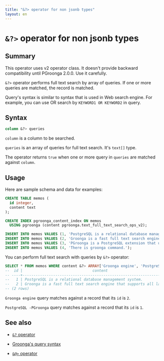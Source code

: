 ```yaml
---
title: "&?> operator for non jsonb types"
layout: en
---
```


# `&?>` operator for non jsonb types

## Summary

This operator uses v2 operator class. It doesn't provide backward compatibility until PGroonga 2.0.0. Use it carefully.

`&?>` operator performs full text search by array of queries. If one or more queries are matched, the record is matched.

Query's syntax is similar to syntax that is used in Web search engine. For example, you can use OR search by `KEYWORD1 OR KEYWORD2` in query.

## Syntax

```sql
column &?> queries
```

`column` is a column to be searched.

`queries` is an array of queries for full text search. It's `text[]` type.

The operator returns `true` when one or more query in `queries` are matched against `column`.

## Usage

Here are sample schema and data for examples:

```sql
CREATE TABLE memos (
  id integer,
  content text
);

CREATE INDEX pgroonga_content_index ON memos
  USING pgroonga (content pgroonga.text_full_text_search_ops_v2);
```

```sql
INSERT INTO memos VALUES (1, 'PostgreSQL is a relational database management system.');
INSERT INTO memos VALUES (2, 'Groonga is a fast full text search engine that supports all languages.');
INSERT INTO memos VALUES (3, 'PGroonga is a PostgreSQL extension that uses Groonga as index.');
INSERT INTO memos VALUES (4, 'There is groonga command.');
```

You can perform full text search with queries by `&?>` operator:

```sql
SELECT * FROM memos WHERE content &?> ARRAY['Groonga engine', 'PostgreSQL -PGroonga'];
--  id |                                content                                 
-- ----+------------------------------------------------------------------------
--   1 | PostgreSQL is a relational database management system.
--   2 | Groonga is a fast full text search engine that supports all languages.
-- (2 rows)
```

`Groonga engine` query matches against a record that its `id` is `2`.

`PostgreSQL -PGroonga` query matches against a record that its `id` is `1`.

## See also

  * [`&?` operator](query-v2.html)

  * [Groonga's query syntax](http://groonga.org/docs/reference/grn_expr/query_syntax.html)

  * [`&@>` operator](match-contain-v2.html)
